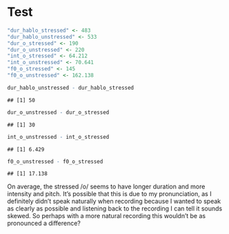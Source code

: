 
# Test

``` r
"dur_hablo_stressed" <- 483
"dur_hablo_unstressed" <- 533
"dur_o_stressed" <- 190
"dur_o_unstressed" <- 220
"int_o_stressed" <- 64.212
"int_o_unstressed" <- 70.641
"f0_o_stressed" <- 145
"f0_o_unstressed" <- 162.138
```

``` r
dur_hablo_unstressed - dur_hablo_stressed
```

    ## [1] 50

``` r
dur_o_unstressed - dur_o_stressed
```

    ## [1] 30

``` r
int_o_unstressed - int_o_stressed
```

    ## [1] 6.429

``` r
f0_o_unstressed - f0_o_stressed
```

    ## [1] 17.138

On average, the stressed /o/ seems to have longer duration and more
intensity and pitch. It’s possible that this is due to my pronunciation,
as I definitely didn’t speak naturally when recording because I wanted
to speak as clearly as possible and listening back to the recording I
can tell it sounds skewed. So perhaps with a more natural recording this
wouldn’t be as pronounced a difference?
